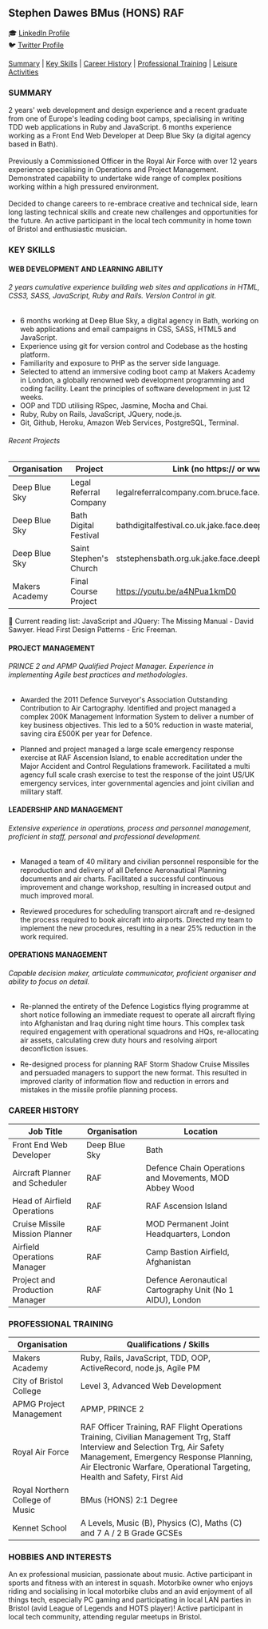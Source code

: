 ## Stephen Dawes BMus (HONS) RAF
<!-- :art: [Personal Portfolio (built in Rails)](http://www.sdawes.com)<br> -->
:mortar_board: [LinkedIn Profile](https://www.linkedin.com/in/srdawes "LinkedIn Profile")<br>
:bird: [Twitter Profile](https://twitter.com/stephenrdawes)

[Summary](#summary) | [Key Skills](#skills) | [Career History](#history) | [Professional Training](#training) | [Leisure Activities](#leisure)

<a name="profile"><a>
### **SUMMARY**
2 years' web development and design experience and a recent graduate from one of Europe's leading coding boot camps, specialising in writing TDD web applications in Ruby and JavaScript. 6 months experience working as a Front End Web Developer at Deep Blue Sky (a digital agency based in Bath). <br><br>Previously a Commissioned Officer in the Royal Air Force with over 12 years experience specialising in Operations and Project Management. Demonstrated capability to undertake wide range of complex positions working within a high pressured environment. <br><br>Decided to change careers to re-embrace creative and technical side, learn long lasting technical skills and create new challenges and opportunities for the future. An active participant in the local tech community in home town of Bristol and enthusiastic musician.  

<a name="skills"><a>
### **KEY SKILLS**
#### WEB DEVELOPMENT AND LEARNING ABILITY
###### 2 years cumulative experience building web sites and applications in HTML, CSS3, SASS, JavaScript, Ruby and Rails. Version Control in git. 
* 6 months working at Deep Blue Sky, a digital agency in Bath, working on web applications and email campaigns in CSS, SASS, HTML5 and JavaScript. 
* Experience using git for version control and Codebase as the hosting platform. 
* Familiarity and exposure to PHP as the server side language. 
* Selected to attend an immersive coding boot camp at Makers Academy in London, a globally renowned web development programming and coding facility. Leant the principles of software development in just 12 weeks.
* OOP and TDD utilising RSpec, Jasmine, Mocha and Chai.
* Ruby, Ruby on Rails, JavaScript, JQuery, node.js.  
* Git, Github, Heroku, Amazon Web Services, PostgreSQL, Terminal.

###### Recent Projects

| Organisation | Project | Link (no https:// or www.) |
|-----------|--------------|----------|
|Deep Blue Sky|Legal Referral Company|legalreferralcompany.com.bruce.face.deepbluesky.com/|
|Deep Blue Sky|Bath Digital Festival|bathdigitalfestival.co.uk.jake.face.deepbluesky.com/|
|Deep Blue Sky|Saint Stephen's Church|ststephensbath.org.uk.jake.face.deepbluesky.com/|
|Makers Academy|Final Course Project|https://youtu.be/a4NPua1kmD0|

:closed_book: Current reading list: JavaScript and JQuery: The Missing Manual - David Sawyer. Head First Design Patterns - Eric Freeman.


#### PROJECT MANAGEMENT
###### PRINCE 2 and APMP Qualified Project Manager. Experience in implementing Agile best practices and methodologies.
* Awarded the 2011 Defence Surveyor's Association Outstanding Contribution to Air Cartography. Identified and project managed a complex 200K Management Information System to deliver a number of key business objectives. This led to a 50% reduction in waste material, saving cira £500K per year for Defence.

* Planned and project managed a large scale emergency response exercise at RAF Ascension Island, to enable accreditation under the Major Accident and Control Regulations framework. Facilitated a multi agency full scale crash exercise to test the response of the joint US/UK emergency services, inter governmental agencies and joint civilian and military staff.

#### LEADERSHIP AND MANAGEMENT
###### Extensive experience in operations, process and personnel management, proficient in staff, personal and professional development.
* Managed a team of 40 military and civilian personnel responsible for the reproduction and delivery of all Defence Aeronautical Planning documents and air charts. Facilitated a successful continuous improvement and change workshop, resulting in increased output and much improved moral.  

* Reviewed procedures for scheduling transport aircraft and re-designed the process required to book aircraft into airports. Directed my team to implement the new procedures, resulting in a near 25% reduction in the work required.

#### OPERATIONS MANAGEMENT
###### Capable decision maker, articulate communicator, proficient organiser and ability to focus on detail.
* Re-planned the entirety of the Defence Logistics flying programme at short notice following an immediate request to operate all aircraft flying into Afghanistan and Iraq during night time hours. This complex task required engagement with operational squadrons and HQs, re-allocating air assets, calculating crew duty hours and resolving airport deconfliction issues.

* Re-designed process for planning RAF Storm Shadow Cruise Missiles and persuaded managers to support the new format. This resulted in improved clarity of information flow and reduction in errors and mistakes in the missile profile planning process.

<a name="history"><a>
### **CAREER HISTORY**                                                 

| Job Title | Organisation | Location |
|-----------|--------------|----------|
|Front End Web Developer|Deep Blue Sky| Bath|
|Aircraft Planner and Scheduler|RAF|Defence Chain Operations and Movements, MOD Abbey Wood |
|Head of Airfield Operations|RAF| RAF Ascension Island|
|Cruise Missile Mission Planner|RAF| MOD Permanent Joint Headquarters, London |
|Airfield Operations Manager|RAF| Camp Bastion Airfield, Afghanistan|
|Project and Production Manager|RAF| Defence Aeronautical Cartography Unit (No 1 AIDU), London |


<a name="training"><a>
### **PROFESSIONAL TRAINING**
| Organisation | Qualifications / Skills |
|--------------|-------------------------|
|Makers Academy| Ruby, Rails, JavaScript, TDD, OOP, ActiveRecord, node.js, Agile PM|
|City of Bristol College| Level 3, Advanced Web Development|
|APMG Project Management|APMP, PRINCE 2|
|Royal Air Force|RAF Officer Training, RAF Flight Operations Training, Civilian Management Trg, Staff Interview and Selection Trg, Air Safety Management, Emergency Response Planning, Air Electronic Warfare, Operational Targeting, Health and Safety, First Aid|
|Royal Northern College of Music |BMus (HONS) 2:1 Degree
|Kennet School|A Levels, Music (B), Physics (C), Maths (C) and 7 A / 2 B Grade GCSEs|

<a name="leisure"><a>
### **HOBBIES AND INTERESTS**
An ex professional musician, passionate about music. Active participant in sports and fitness with an interest in squash. Motorbike owner who enjoys riding and socialising in local motorbike clubs and an avid enjoyment of all things tech, especially PC gaming and participating in local LAN parties in Bristol (avid League of Legends and HOTS player)! Active participant in local tech community, attending regular meetups in Bristol. 
